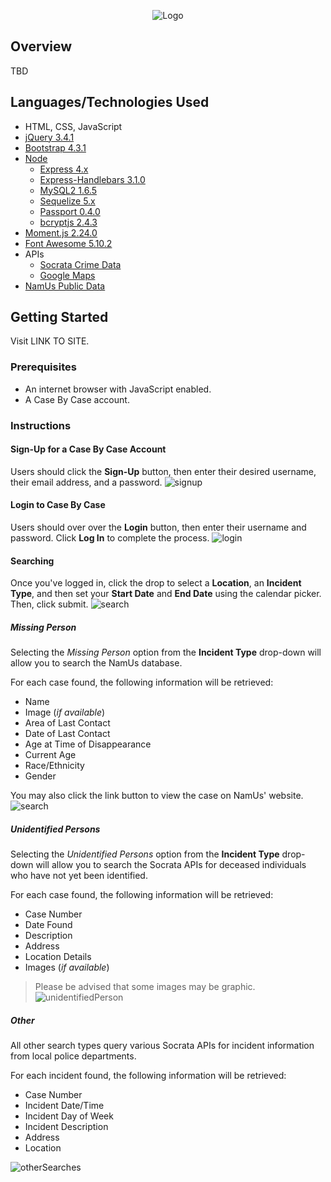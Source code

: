<p align="center">
    <img src="public/img/logo_color.png" alt="Logo"><br>
</p>

## Overview
TBD

## Languages/Technologies Used
- HTML, CSS, JavaScript
- [jQuery 3.4.1](http://code.jquery.com/)
- [Bootstrap 4.3.1](https://getbootstrap.com/docs/4.3)
- [Node](https://nodejs.org/en/docs/)
    - [Express 4.x](https://expressjs.com/en/4x/api.html)
    - [Express-Handlebars 3.1.0](https://www.npmjs.com/package/express-handlebars)
    - [MySQL2 1.6.5](https://www.npmjs.com/package/mysql2)
    - [Sequelize 5.x](https://sequelize.org/master/)
    - [Passport 0.4.0](http://www.passportjs.org/docs/)
    - [bcryptjs 2.4.3](https://www.npmjs.com/package/bcryptjs)
- [Moment.js 2.24.0](https://momentjs.com/)
- [Font Awesome 5.10.2](https://fontawesome.com/how-to-use/on-the-web/referencing-icons/basic-use)
- APIs
    - [Socrata Crime Data](https://moto.data.socrata.com/)
    - [Google Maps](https://developers.google.com/maps/documentation)
- [NamUs Public Data](https://public.opendatasoft.com/explore/dataset/namus-missings/information/)

## Getting Started
Visit LINK TO SITE.

### Prerequisites
- An internet browser with JavaScript enabled.
- A Case By Case account.

### Instructions
#### Sign-Up for a Case By Case Account
Users should click the **Sign-Up** button, then enter their desired username, their email address, and a password.
![signup](public/img/signup.png)

#### Login to Case By Case
Users should over over the **Login** button, then enter their username and password. Click **Log In** to complete the process.
![login](public/img/login.png)

#### Searching
Once you've logged in, click the drop to select a **Location**, an **Incident Type**, and then set your **Start Date** and **End Date** using the calendar picker. Then, click submit.
![search](public/img/search.png)

##### Missing Person
Selecting the *Missing Person* option from the **Incident Type** drop-down will allow you to search the NamUs database.

For each case found, the following information will be retrieved:
- Name
- Image (*if available*)
- Area of Last Contact
- Date of Last Contact
- Age at Time of Disappearance
- Current Age
- Race/Ethnicity
- Gender

You may also click the link button to view the case on NamUs' website.
![search](public/img/missingPerson.png)

##### Unidentified Persons
Selecting the *Unidentified Persons* option from the **Incident Type** drop-down will allow you to search the Socrata APIs for deceased individuals who have not yet been identified.

For each case found, the following information will be retrieved:
- Case Number
- Date Found
- Description
- Address
- Location Details
- Images (*if available*)

> Please be advised that some images may be graphic.
![unidentifiedPerson](public/img/uniPerson.png)

##### Other
All other search types query various Socrata APIs for incident information from local police departments.

For each incident found, the following information will be retrieved:
- Case Number
- Incident Date/Time
- Incident Day of Week
- Incident Description
- Address
- Location

![otherSearches](public/img/otherSearch.png)